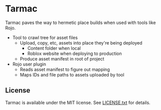 # Tarmac
Tarmac paves the way to hermetic place builds when used with tools like Rojo.

- Tool to crawl tree for asset files
	- Upload, copy, etc, assets into place they're being deployed
		- Content folder when local
		- Roblox website when deploying to production
	- Produce asset manifest in root of project
- Rojo user plugin
	- Reads asset manifest to figure out mapping
	- Maps IDs and file paths to assets uploaded by tool

## License
Tarmac is available under the MIT license. See [LICENSE.txt](LICENSE.txt) for details.